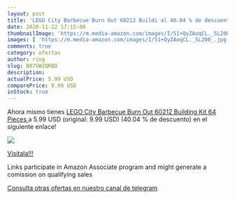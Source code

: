 ```yaml
---
layout: post
title: 'LEGO City Barbecue Burn Out 60212 Buildi al 40.04 % de descuento'
date: 2020-11-22 17:15:00
thumbnailImage: 'https://m.media-amazon.com/images/I/51+QyZAoqCL._SL200_.jpg'
images: [ 'https://m.media-amazon.com/images/I/51+QyZAoqCL._SL200_.jpg' ]
comments: true
category: ofertas
author: ring
slug: B07GW2QRBD
description:
actualPrice: 5.99 USD
comparePrice: 9.99 USD
inStock: true
---
```


Ahora mismo tienes [LEGO City Barbecue Burn Out 60212 Building Kit  64 Pieces ](https://www.amazon.com/dp/B07GW2QRBD/?tag=tolees-20) a 5.99 USD (original: 9.99 USD) (40.04 %  de descuento) en el siguiente enlace!

[![](https://m.media-amazon.com/images/I/51+QyZAoqCL._SL200_.jpg)](https://www.amazon.com/dp/B07GW2QRBD/?tag=tolees-20)

[Visítala!!!](https://www.amazon.com/dp/B07GW2QRBD/?tag=tolees-20)

Links participate in Amazon Associate program and might generate a comission on qualifying sales

[Consulta otras ofertas en nuestro canal de telegram](https://t.me/s/ofertas25)
